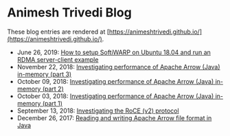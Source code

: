 # Animesh Trivedi Blog
These blog entries are rendered at [https://animeshtrivedi.github.io/](https://animeshtrivedi.github.io/).
  * June 26, 2019: [How to setup SoftiWARP on Ubuntu 18.04 and run an RDMA server-client example](https://github.com/animeshtrivedi/blog/blob/master/post/2019-06-26-siw.md)
  * November 22, 2018: [Investigating performance of Apache Arrow (Java) in-memory (part 3)](https://github.com/animeshtrivedi/blog/blob/master/post/2018-11-22-arrow-cpp.md)
  * October 09, 2018: [Investigating performance of Apache Arrow (Java) in-memory (part 2)](https://github.com/animeshtrivedi/blog/blob/master/post/2018-10-09-arrow-int.md)
  * October 03, 2018: [Investigating performance of Apache Arrow (Java) in-memory (part 1)](https://github.com/animeshtrivedi/blog/blob/master/post/2018-10-03-arrow-binary.md)
  * September 13, 2018: [Investigating the RoCE (v2) protocol](https://github.com/animeshtrivedi/blog/blob/master/post/2018-09-13-RoCEv2-header.md)
  * December 26, 2017: [Reading and writing Apache Arrow file format in Java
](https://github.com/animeshtrivedi/blog/blob/master/post/2017-12-26-arrow.md) 

